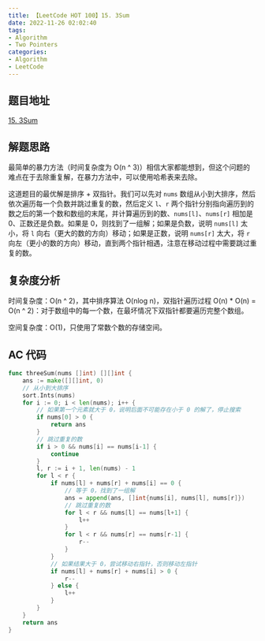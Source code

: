 ```yaml
---
title: 【LeetCode HOT 100】15. 3Sum
date: 2022-11-26 02:02:40
tags:
- Algorithm
- Two Pointers
categories:
- Algorithm
- LeetCode
---
```


## 题目地址

[15. 3Sum](https://leetcode.cn/problems/3sum/)

## 解题思路

最简单的暴力方法（时间复杂度为 O(n ^ 3)）相信大家都能想到，但这个问题的难点在于去除重复解，在暴力方法中，可以使用哈希表来去除。

这道题目的最优解是排序 + 双指针。我们可以先对 `nums` 数组从小到大排序，然后依次遍历每一个负数并跳过重复的数，然后定义 `l`、`r` 两个指针分别指向遍历到的数之后的第一个数和数组的末尾，并计算遍历到的数、`nums[l]`、`nums[r]` 相加是 0、正数还是负数。如果是 0，则找到了一组解；如果是负数，说明 `nums[l]` 太小，将 `l` 向右（更大的数的方向）移动；如果是正数，说明 `nums[r]` 太大，将 `r` 向左（更小的数的方向）移动，直到两个指针相遇，注意在移动过程中需要跳过重复的数。

## 复杂度分析

时间复杂度：O(n ^ 2)，其中排序算法 O(nlog n)，双指针遍历过程 O(n) * O(n) = O(n ^ 2)：对于数组中的每一个数，在最坏情况下双指针都要遍历完整个数组。

空间复杂度：O(1)，只使用了常数个数的存储空间。

## AC 代码

```go
func threeSum(nums []int) [][]int {
    ans := make([][]int, 0)
    // 从小到大排序
    sort.Ints(nums)
    for i := 0; i < len(nums); i++ {
        // 如果第一个元素就大于 0，说明后面不可能存在小于 0 的解了，停止搜索
        if nums[0] > 0 {
            return ans
        }
        // 跳过重复的数
        if i > 0 && nums[i] == nums[i-1] {
            continue
        }
        l, r := i + 1, len(nums) - 1
        for l < r {
            if nums[l] + nums[r] + nums[i] == 0 {
                // 等于 0，找到了一组解
                ans = append(ans, []int{nums[i], nums[l], nums[r]})
                // 跳过重复的数
                for l < r && nums[l] == nums[l+1] {
                    l++
                }
                for l < r && nums[r] == nums[r-1] {
                    r--
                }
            }
            // 如果结果大于 0，尝试移动右指针，否则移动左指针
            if nums[l] + nums[r] + nums[i] > 0 {
                r--
            } else {
                l++
            }
        }
    }
    return ans
}
```
